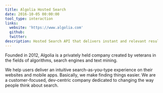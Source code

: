 ```yaml
---
title: Algolia Hosted Search
date: 2016-10-05 00:00:00
tool_type: interaction
links:
  website: 'https://www.algolia.com'
  github:
  twitter:
description: Hosted Search API that delivers instant and relevant results from the first keystroke
---
```



Founded in 2012, Algolia is a privately held company created by veterans in the fields of algorithms, search engines and text mining.

We help users deliver an intuitive search-as-you-type experience on their websites and mobile apps. Basically, we make finding things easier. We are a customer-focused, dev-centric company dedicated to changing the way people think about search.